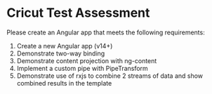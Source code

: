 # Cricut Test Assessment
Please create an Angular app that meets the following requirements:
1. Create a new Angular app (v14+)
2. Demonstrate two-way binding
3. Demonstrate content projection with ng-content
4. Implement a custom pipe with PipeTransform
5. Demonstrate use of rxjs to combine 2 streams of data and show combined results in the template
